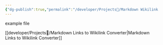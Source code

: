 ```yaml
---
{"dg-publish":true,"permalink":"/developer/Projects📐/Markdown Wikilink Examples/Example @ file/"}
---
```


example file

[[developer/Projects📐/Markdown Links to Wikilink Converter\|Markdown Links to Wikilink Converter]]